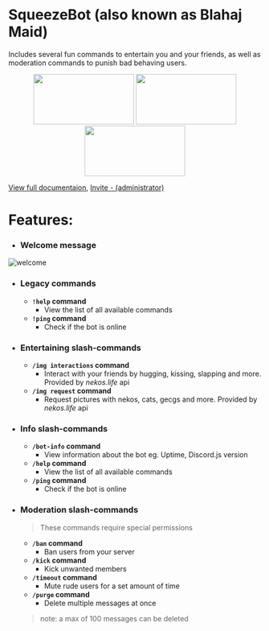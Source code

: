 # SqueezeBot (also known as Blahaj Maid)    
  
Includes several fun commands to entertain you and your friends, as well as moderation commands to punish bad behaving users.     
<p align="center">
  <a href="https://discord.com/api/oauth2/authorize?client_id=938121371484061766&permissions=1102196230214&scope=bot%20applications.commands" 
     rel="Invite bot - recommended">
	  <img src="https://files.catbox.moe/mjkcb9.png" 
	        width="200" 
    		height="100"/></a>
  <a href="https://github.com/isodiff/SqueezeBot/subscription" 
     rel="Watch repo">
	  <img src="https://files.catbox.moe/5z67yq.png" 
	        width="200" 
    		height="100"/></a>
    <a href="https://github.com/isodiff/SqueezeBot/fork" 
      rel="Fork repo">
	  <img src="https://de.catbox.moe/03ioag.png" 
	        width="200" 
    		height="100"/></a>
</p>

[View full documentaion](https://isodiff.github.io/SqueezeBot/wiki), [Invite - (administrator)](https://discord.com/api/oauth2/authorize?client_id=938121371484061766&permissions=8&scope=bot%20applications.commands)

# Features:    

* ### Welcome message
![welcome](https://de.catbox.moe/a8ublk.png)  

* ### Legacy commands
	* **`!help` command**
  		* View the list of all available commands
	* **`!ping` command**
  		* Check if the bot is online

* ### Entertaining slash-commands
	* **`/img interactions` command**
		* Interact with your friends by hugging, kissing, slapping and more. Provided by *nekos.life* api
	* **`/img request` command**
		* Request pictures with nekos, cats, gecgs and more. Provided by *nekos.life* api

* ### Info slash-commands
	* **`/bot-info` command**
		* View information about the bot eg. Uptime, Discord.js version
	* **`/help` command**
		* View the list of all available commands
	* **`/ping` command**
		* Check if the bot is online

* ### Moderation slash-commands
	> These commands require special permissions
	* **`/ban` command**
  		* Ban users from your server
	* **`/kick` command**
  		* Kick unwanted members
	* **`/timeout` command**
  		* Mute rude users for a set amount of time
	* **`/purge` command**
 		* Delete multiple messages at once
	> note: a max of 100 messages can be deleted

